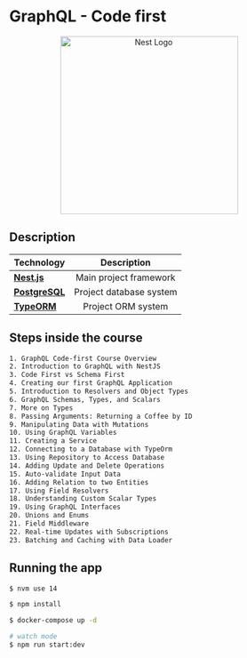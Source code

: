# GraphQL - Code first

<p align="center">
  <a href="http://nestjs.com/" target="blank"><img src="https://nestjs.com/img/logo_text.svg" width="320" alt="Nest Logo" /></a>
</p>

## Description

| Technology | Description |
| ---------- | :---------: |
| <a href="http://nestjs.com/" target="blank">**Nest.js**</a> | Main project framework |
| <a href="https://www.postgresql.org/" target="blank">**PostgreSQL**</a> | Project database system |
| <a href="https://typeorm.io/#/" target="blank">**TypeORM**</a> | Project ORM  system |

## Steps inside the course
```bash
1. GraphQL Code-first Course Overview
2. Introduction to GraphQL with NestJS
3. Code First vs Schema First
4. Creating our first GraphQL Application
5. Introduction to Resolvers and Object Types
6. GraphQL Schemas, Types, and Scalars
7. More on Types
8. Passing Arguments: Returning a Coffee by ID
9. Manipulating Data with Mutations
10. Using GraphQL Variables
11. Creating a Service
12. Connecting to a Database with TypeOrm
13. Using Repository to Access Database
14. Adding Update and Delete Operations
15. Auto-validate Input Data
16. Adding Relation to two Entities
17. Using Field Resolvers
18. Understanding Custom Scalar Types
19. Using GraphQL Interfaces
20. Unions and Enums
21. Field Middleware
22. Real-time Updates with Subscriptions
23. Batching and Caching with Data Loader
```
## Running the app

```bash
$ nvm use 14

$ npm install

$ docker-compose up -d

# watch mode
$ npm run start:dev
```

